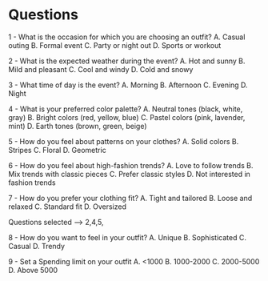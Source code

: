 # Questions
1 - What is the occasion for which you are choosing an outfit?
A. Casual outing
B. Formal event
C. Party or night out
D. Sports or workout

2 - What is the expected weather during the event?
A. Hot and sunny
B. Mild and pleasant
C. Cool and windy
D. Cold and snowy

3 - What time of day is the event?
A. Morning
B. Afternoon
C. Evening
D. Night

4 - What is your preferred color palette?
A. Neutral tones (black, white, gray)
B. Bright colors (red, yellow, blue)
C. Pastel colors (pink, lavender, mint)
D. Earth tones (brown, green, beige)

5 - How do you feel about patterns on your clothes?
A. Solid colors
B. Stripes
C. Floral
D. Geometric


6 - How do you feel about high-fashion trends?
A. Love to follow trends
B. Mix trends with classic pieces
C. Prefer classic styles
D. Not interested in fashion trends

7 - How do you prefer your clothing fit?
A. Tight and tailored
B. Loose and relaxed
C. Standard fit
D. Oversized




Questions selected --> 2,4,5,

8 - How do you want to feel in your outfit?
A. Unique
B. Sophisticated
C. Casual
D. Trendy

9 - Set a Spending limit on your outfit
A. <1000
B. 1000-2000
C. 2000-5000
D. Above 5000






